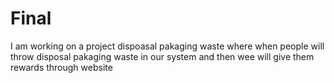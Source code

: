# Final
I am working on a project dispoasal pakaging waste  where when people will throw disposal pakaging waste in our system and then wee will give them rewards through website
